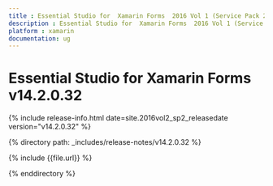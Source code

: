 ```yaml
---
title : Essential Studio for  Xamarin Forms  2016 Vol 1 (Service Pack 2) Release Notes
description : Essential Studio for  Xamarin Forms  2016 Vol 1 (Service Pack 2) Release Notes
platform : xamarin
documentation: ug
---
```


# Essential Studio for  Xamarin Forms v14.2.0.32

{% include release-info.html date=site.2016vol2_sp2_releasedate version="v14.2.0.32" %} 

{% directory path: _includes/release-notes/v14.2.0.32 %}

{% include {{file.url}} %}

{% enddirectory %}